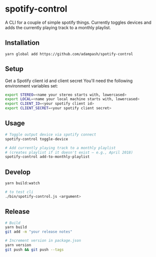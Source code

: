 # spotify-control

A CLI for a couple of simple spotify things. Currently toggles devices and
adds the currently playing track to a monthly playlist.

## Installation

```
yarn global add https://github.com/adampash/spotify-control
```

## Setup

Get a Spotify client id and client secret
You'll need the following environment variables set:

```bash
export STEREO=<name your stereo starts with, lowercased>
export LOCAL=<name your local machine starts with, lowercased>
export CLIENT_ID=<your spotify client id>
export CLIENT_SECRET=<your spotify client secret>
```

## Usage

```bash
# Toggle output device via spotify connect
spotify-control toggle-device

# Add currently playing track to a monthly playlist
# (creates playlist if it doesn't exist — e.g., April 2018)
spotify-control add-to-monthly-playlist
```

## Develop

```bash
yarn build:watch

# to test cli
./bin/spotify-control.js <argument>
```

## Release

```bash
# Build
yarn build
git add -m "your release notes"

# Increment version in package.json
yarn version
git push && git push --tags
```

